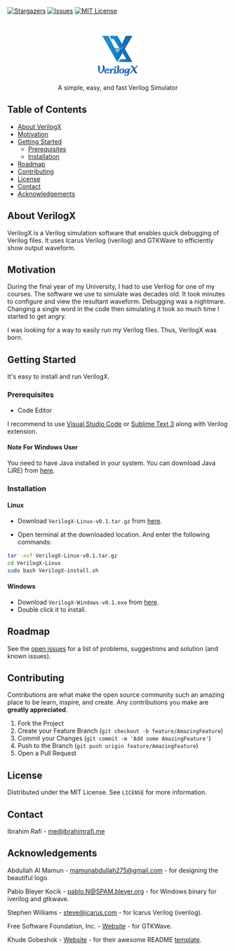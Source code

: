 [![Stargazers][stars-shield]][stars-url]
[![Issues][issues-shield]][issues-url]
[![MIT License][license-shield]][license-url]

<!-- PROJECT LOGO -->
<br />
<p align="center">
  <a href="https://github.com/rafiibrahim8/VerilogX">
    <img src="img/logo_360x360.png" alt="VerilogX logo" width="96" height="96">
  </a>

  <p align="center">
  A simple, easy, and fast Verilog Simulator
  </p>
</p>

<!-- TABLE OF CONTENTS -->
## Table of Contents

* [About VerilogX](#about-verilogx)
* [Motivation](#motivation)
* [Getting Started](#getting-started)
  * [Prerequisites](#prerequisites)
  * [Installation](#installation)
* [Roadmap](#roadmap)
* [Contributing](#contributing)
* [License](#license)
* [Contact](#contact)
* [Acknowledgements](#acknowledgements)


## About VerilogX

VerilogX is a Verilog simulation software that enables quick debugging of Verilog files. It uses Icarus Verilog (iverilog) and GTKWave to efficiently show output waveform.

## Motivation

During the final year of my University, I had to use Verilog for one of my courses. The software we use to simulate was decades old. It took minutes to configure and view the resultant waveform. Debugging was a nightmare. Changing a single word in the code then simulating it took so much time I started to get angry. 

I was looking for a way to easily run my Verilog files. Thus, VerilogX was born.

## Getting Started

It's easy to install and run VerilogX.

### Prerequisites

- Code Editor

I recommend to use [Visual Studio Code](https://code.visualstudio.com) or [Sublime Text 3](https://www.sublimetext.com/3) along with Verilog extension.

#### Note For Windows User

You need to have Java installed in your system.
You can download Java (JRE) from [here](https://www.oracle.com/java/technologies/javase-jre8-downloads.html).


### Installation

#### Linux

- Download `VerilogX-Linux-v0.1.tar.gz` from [here](https://github.com/rafiibrahim8/VerilogX/releases/tag/v0.1).

- Open terminal at the downloaded location. And enter the following commands:
```sh
tar -xvf VerilogX-Linux-v0.1.tar.gz
cd VerilogX-Linux
sudo bash VerilogX-install.sh
```

#### Windows

- Download `VerilogX-Windows-v0.1.exe` from [here](https://github.com/rafiibrahim8/VerilogX/releases/tag/v0.1).
- Double click it to install.

## Roadmap

See the [open issues](https://github.com/rafiibrahim8/VerilogX/issues) for a list of problems, suggestions and solution (and known issues).


<!-- CONTRIBUTING -->
## Contributing

Contributions are what make the open source community such an amazing place to be learn, inspire, and create. Any contributions you make are **greatly appreciated**.

1. Fork the Project
2. Create your Feature Branch (`git checkout -b feature/AmazingFeature`)
3. Commit your Changes (`git commit -m 'Add some AmazingFeature'`)
4. Push to the Branch (`git push origin feature/AmazingFeature`)
5. Open a Pull Request

<!-- LICENSE -->
## License

Distributed under the MIT License. See `LICENSE` for more information.


<!-- CONTACT -->
## Contact

Ibrahim Rafi - me@ibrahimrafi.me


<!-- ACKNOWLEDGEMENTS -->
## Acknowledgements

Abdullah Al Mamun - mamunabdullah275@gmail.com - for designing the beautiful logo.

Pablo Bleyer Kocik - pablo.N@SPAM.bleyer.org - for Windows binary for iverilog and gtkwave.

Stephen Williams - steve@icarus.com - for Icarus Verilog (iverilog).

Free Software Foundation, Inc. - [Website](https://www.fsf.org) - for GTKWave.

Khude Gobeshok - [Website](https://app.khudegobeshok.com) - for their awesome README [template](https://github.com/khudegobeshok/arduino-learning-kit/blob/master/README.md).


<!-- MARKDOWN LINKS & IMAGES -->
<!-- https://www.markdownguide.org/basic-syntax/#reference-style-links -->
[stars-shield]: https://img.shields.io/github/stars/rafiibrahim8/VerilogX.svg?style=flat-square
[stars-url]: https://github.com/rafiibrahim8/VerilogX/stargazers
[issues-shield]: https://img.shields.io/github/issues/rafiibrahim8/VerilogX.svg?style=flat-square
[issues-url]: https://github.com/rafiibrahim8/VerilogX/issues
[license-shield]: https://img.shields.io/github/license/rafiibrahim8/VerilogX.svg?style=flat-square
[license-url]: https://github.com/rafiibrahim8/VerilogX/blob/master/LICENSE
